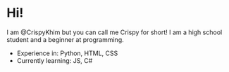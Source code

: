 # Hi!
I am @CrispyKhim but you can call me Crispy for short!
I am a high school student and a beginner at programming.
- Experience in: Python, HTML, CSS
- Currently learning: JS, C#

<!---
I have also recently started using Github so I'm trying to get used to this application!
--->
